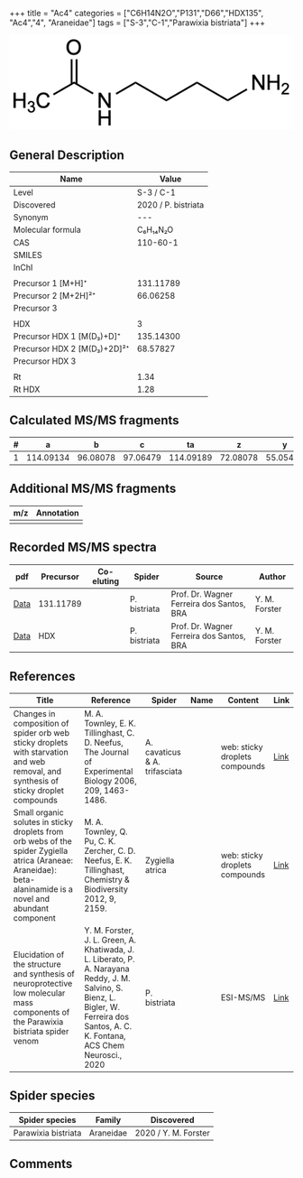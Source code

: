 +++
title = "Ac4"
categories = ["C6H14N2O","P131","D66","HDX135",
"Ac4","4",
"Araneidae"]
tags = ["S-3","C-1","Parawixia bistriata"]
+++

![](/img/Ac4.png)

## General Description

| Name                        | Value               |
|-----------------------------|---------------------|
| Level                       | S-3 / C-1           |
| Discovered                  | 2020 / P. bistriata |
| Synonym                     | ---                 |
| Molecular formula           | C₆H₁₄N₂O            |
| CAS                         | 110-60-1            |
| SMILES |   |
| InChI  |   |
|                             |                     |
| Precursor 1 [M+H]⁺          | 131.11789           |
| Precursor 2 [M+2H]²⁺        | 66.06258            |
| Precursor 3                 |                     |
|                             |                     |
| HDX                         | 3                   |
| Precursor HDX 1 [M(D₃)+D]⁺   | 135.14300           |
| Precursor HDX 2 [M(D₃)+2D]²⁺ | 68.57827            |
| Precursor HDX 3             |                     |
|                             |                     |
| Rt                          | 1.34                    |
| Rt HDX                      | 1.28                    |

## Calculated MS/MS fragments

| # | a         | b        | c        | ta        | z        | y        | tz       |
|---|-----------|----------|----------|-----------|----------|----------|----------|
| 1 | 114.09134 | 96.08078 | 97.06479 | 114.09189 | 72.08078 | 55.05423 | 89.10732 |

## Additional MS/MS fragments

| m/z | Annotation |
|-----|------------|
|     |            |

## Recorded MS/MS spectra

| pdf | Precursor | Co-eluting | Spider | Source | Author |
|-----|-----------|------------|--------|--------|--------|
| [Data](/pdf/P-bistriata/131_Ac4_Pb.pdf) | 131.11789 |           | P. bistriata | Prof. Dr. Wagner Ferreira dos Santos, BRA | Y. M. Forster |
| [Data](/pdf/P-bistriata/131_Ac4_Pb_HDX.pdf) | HDX |           | P. bistriata | Prof. Dr. Wagner Ferreira dos Santos, BRA | Y. M. Forster |

## References

| Title                                                                                                                                                         | Reference                                                                                                     | Spider                        | Name | Content                        | Link                                                 |
|---------------------------------------------------------------------------------------------------------------------------------------------------------------|---------------------------------------------------------------------------------------------------------------|-------------------------------|------|--------------------------------|------------------------------------------------------|
| Changes in composition of spider orb web sticky droplets with starvation and web removal, and synthesis of sticky droplet compounds                           | M. A. Townley, E. K. Tillinghast, C. D. Neefus, The Journal of Experimental Biology 2006, 209, 1463-1486.     | A. cavaticus & A. trifasciata |      | web: sticky droplets compounds | [Link](http://jeb.biologists.org/content/209/8/1463) |
| Small organic solutes in sticky droplets from orb webs of the spider Zygiella atrica (Araneae: Araneidae): beta-alaninamide is a novel and abundant component | M. A. Townley, Q. Pu, C. K. Zercher, C. D. Neefus, E. K. Tillinghast, Chemistry & Biodiversity 2012, 9, 2159. | Zygiella atrica               |      | web: sticky droplets compounds | [Link](https://doi.org/10.1002/cbdv.201200077)       |
| Elucidation of the structure and synthesis of neuroprotective low molecular mass components of the Parawixia bistriata spider venom      | Y. M. Forster, J. L. Green, A. Khatiwada, J. L. Liberato, P. A. Narayana Reddy, J. M. Salvino, S. Bienz, L. Bigler, W. Ferreira dos Santos, A. C. K. Fontana, ACS Chem Neurosci., 2020          | P. bistriata       |      | ESI-MS/MS        | [Link](https://pubs.acs.org/doi/10.1021/acschemneuro.0c00007)     |


## Spider species

| Spider species      | Family    | Discovered           |
|---------------------|-----------|----------------------|
| Parawixia bistriata | Araneidae | 2020 / Y. M. Forster |

## Comments
